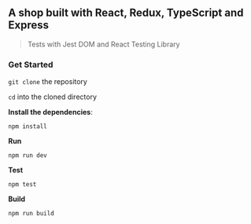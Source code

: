 ## A shop built with React, Redux, TypeScript and Express

> Tests with Jest DOM and React Testing Library

### Get Started

`git clone` the repository

`cd` into the cloned directory

**Install the dependencies**:

```
npm install
```

**Run**

```
npm run dev
```

**Test**

```
npm test
```

**Build**

```
npm run build
```
